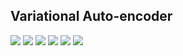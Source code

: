 ## Variational Auto-encoder

![](pics/variational-autoencoder/1591289047446-4a01c501-05d5-4e4b-8b6d-acb690f92ea8.jpg)
![](pics/variational-autoencoder/1591289065671-b8ee23cc-0528-4fb7-b512-62ea6fd8ae8f.jpg)
![](pics/variational-autoencoder/1591289080492-ee7ca0a5-08b4-4dde-83ed-05029162c85f.jpg)
![](pics/variational-autoencoder/1591289098304-b66a7d1c-2400-4174-8fdf-ae7d8ab0eeaa.jpg)
![](pics/variational-autoencoder/1591289114851-ae0f18b6-b788-4caf-9713-a157bd228981.jpg)
![](pics/variational-autoencoder/1591289216547-2b35b10d-a0fb-42c3-b5fe-ce500e390a6f.jpg)

